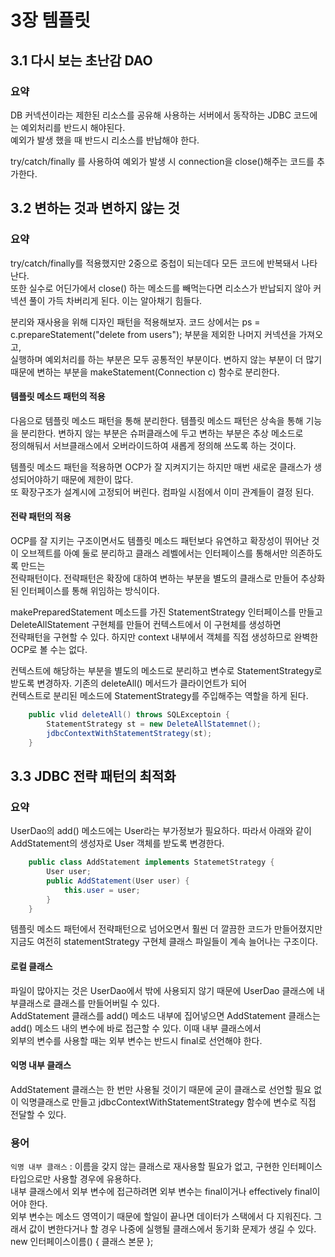 # 3장 템플릿

## 3.1 다시 보는 초난감 DAO

### 요약
DB 커넥션이라는 제한된 리소스를 공유해 사용하는 서버에서 동작하는 JDBC 코드에는 예외처리를 반드시 해야된다.  
예외가 발생 했을 때 반드시 리소스를 반납해야 한다.  

try/catch/finally 를 사용하여 예외가 발생 시 connection을 close()해주는 코드를 추가한다.  


## 3.2 변하는 것과 변하지 않는 것

### 요약
try/catch/finally를 적용했지만 2중으로 중첩이 되는데다 모든 코드에 반복돼서 나타난다.  
또한 실수로 어딘가에서 close() 하는 메소드를 빼먹는다면 리소스가 반납되지 않아 커넥션 풀이 가득 차버리게 된다. 이는 알아채기 힘들다.  

분리와 재사용을 위해 디자인 패턴을 적용해보자. 코드 상에서는 ps = c.prepareStatement("delete from users"); 부분을 제외한 나머지 커넥션을 가져오고,  
실행하며 예외처리를 하는 부분은 모두 공통적인 부분이다. 변하지 않는 부분이 더 많기 때문에 변하는 부분을 makeStatement(Connection c) 함수로 분리한다.  

#### 템플릿 메소드 패턴의 적용
다음으로 템플릿 메소드 패턴을 통해 분리한다. 템플릿 메소드 패턴은 상속을 통해 기능을 분리한다. 변하지 않는 부분은 슈퍼클래스에 두고 변하는 부분은 추상 메소드로  
정의해둬서 서브클래스에서 오버라이드하여 새롭게 정의해 쓰도록 하는 것이다.  

템플릿 메소드 패턴을 적용하면 OCP가 잘 지켜지기는 하지만 매번 새로운 클래스가 생성되어야하기 때문에 제한이 많다.  
또 확장구조가 설계시에 고정되어 버린다. 컴파일 시점에서 이미 관계들이 결정 된다.  

#### 전략 패턴의 적용 
OCP를 잘 지키는 구조이면서도 템플릿 메소드 패턴보다 유연하고 확장성이 뛰어난 것이 오브젝트를 아예 둘로 분리하고 클래스 레벨에서는 인터페이스를 통해서만 의존하도록 만드는  
전략패턴이다. 전략패턴은 확장에 대하여 변하는 부분을 별도의 클래스로 만들어 추상화된 인터페이스를 통해 위임하는 방식이다.  

makePreparedStatement 메소드를 가진 StatementStrategy 인터페이스를 만들고 DeleteAllStatement 구현체를 만들어 컨텍스트에서 이 구현체를 생성하면  
전략패턴을 구현할 수 있다.
하지만 context 내부에서 객체를 직접 생성하므로 완벽한 OCP로 볼 수는 없다.  

컨텍스트에 해당하는 부분을 별도의 메소드로 분리하고 변수로 StatementStrategy로 받도록 변경하자. 기존의 deleteAll() 메서드가 클라이언트가 되어  
컨텍스트로 분리된 메소드에 StatementStrategy를 주입해주는 역할을 하게 된다.  

```java
    public vlid deleteAll() throws SQLExceptoin {
        StatementStrategy st = new DeleteAllStatemnet();
        jdbcContextWithStatementStrategy(st);
    }
```


## 3.3 JDBC 전략 패턴의 최적화

### 요약
UserDao의 add() 메소드에는 User라는 부가정보가 필요하다. 따라서 아래와 같이 AddStatement의 생성자로 User 객체를 받도록 변경한다.
```java
    public class AddStatement implements StatemetStrategy {
        User user;
        public AddStatement(User user) {
            this.user = user;
        }
    }
```

템플릿 메소드 패턴에서 전략패턴으로 넘어오면서 훨씬 더 깔끔한 코드가 만들어졌지만 지금도 여전히 statementStrategy 구현체 클래스 파일들이 계속 늘어나는 구조이다.

#### 로컬 클래스
파일이 많아지는 것은 UserDao에서 밖에 사용되지 않기 때문에 UserDao 클래스에 내부클래스로 클래스를 만들어버릴 수 있다.  
AddStatement 클래스를 add() 메소드 내부에 집어넣으면 AddStatement 클래스는 add() 메소드 내의 변수에 바로 접근할 수 있다. 이때 내부 클래스에서  
외부의 변수를 사용할 때는 외부 변수는 반드시 final로 선언해야 한다.

#### 익명 내부 클래스
AddStatement 클래스는 한 번만 사용될 것이기 때문에 굳이 클래스로 선언할 필요 없이 익명클래스로 만들고 jdbcContextWithStatementStrategy 함수에 변수로 직접 전달할 수 있다.

### 용어
`익명 내부 클래스` : 이름을 갖지 않는 클래스로 재사용할 필요가 없고, 구현한 인터페이스 타입으로만 사용할 경우에 유용하다.   
내부 클래스에서 외부 변수에 접근하려면 외부 변수는 final이거나 effectively final이어야 한다.  
외부 변수는 메소드 영역이기 때문에 할일이 끝나면 데이터가 스택에서 다 지워진다. 그래서 값이 변한다거나 할 경우 나중에 실행될 클래스에서 동기화 문제가 생길 수 있다.  
new 인터페이스이름() { 클래스 본문 };



